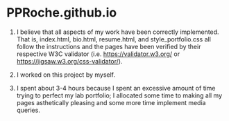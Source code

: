 # PPRoche.github.io
1. I believe that all aspects of my work have been correctly implemented. That is, index.html, bio.html, resume.html, and style_portfolio.css all follow the instructions and the pages have been verified by their respective W3C validator (i.e. https://validator.w3.org/ or https://jigsaw.w3.org/css-validator/).

2. I worked on this project by myself.

3. I spent about 3-4 hours because I spent an excessive amount of time trying to perfect my lab portfolio; I allocated some time to making all my pages asthetically pleasing and some more time implement media queries.



